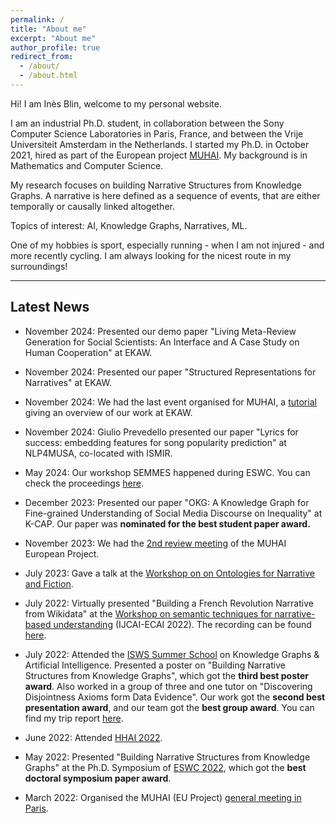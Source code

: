 ```yaml
---
permalink: /
title: "About me"
excerpt: "About me"
author_profile: true
redirect_from: 
  - /about/
  - /about.html
---
```


Hi! I am Inès Blin, welcome to my personal website.

I am an industrial Ph.D. student, in collaboration between the Sony Computer Science Laboratories in Paris, France, and between the Vrije Universiteit Amsterdam in the Netherlands. I started my Ph.D. in October 2021, hired as part of the European project [MUHAI](https://muhai.org). My background is in Mathematics and Computer Science. 

My research focuses on building Narrative Structures from Knowledge Graphs. A narrative is here defined as a sequence of events, that are either temporally or causally linked altogether.

Topics of interest: AI, Knowledge Graphs, Narratives, ML.

One of my hobbies is sport, especially running - when I am not injured - and more recently cycling. I am always looking for the nicest route in my surroundings!

---

## Latest News

* November 2024: Presented our demo paper "Living Meta-Review Generation for Social Scientists: An Interface and A Case Study on Human Cooperation" at EKAW.

* November 2024: Presented our paper "Structured Representations for Narratives" at EKAW.

* November 2024: We had the last event organised for MUHAI, a [tutorial](https://kmitd.github.io/muhai-tutorial/) giving an overview of our work at EKAW.

* November 2024: Giulio Prevedello presented our paper "Lyrics for success: embedding features for song popularity prediction" at NLP4MUSA, co-located with ISMIR.

* May 2024: Our workshop SEMMES happened during ESWC. You can check the proceedings [here](https://research.vu.nl/en/publications/semantic-methods-for-events-and-stories-semmes-2024).

* December 2023: Presented our paper "OKG: A Knowledge Graph for Fine-grained Understanding of Social Media Discourse on Inequality" at K-CAP. Our paper was **nominated for the best student paper award.** 

* November 2023: We had the [2nd review meeting](https://muhai.org/what-s-new/news-events/240-2-rev-meeting) of the MUHAI European Project.

* July 2023: Gave a talk at the [Workshop on on Ontologies for Narrative and Fiction](https://golemlab.eu/news/ontology-workshop/).

* July 2022: Virtually presented "Building a French Revolution Narrative from Wikidata" at the [Workshop on semantic techniques for narrative-based understanding](https://muhai.org/events/196-ijcai-ecai-2022-workshop-semantic-techniques-for-narrative-based-understanding) (IJCAI-ECAI 2022). The recording can be found [here](https://www.loom.com/share/d087623a933440c4b28b11374856357d).

* July 2022: Attended the [ISWS Summer School](http://2022.semanticwebschool.org) on Knowledge Graphs & Artificial Intelligence. Presented a poster on "Building Narrative Structures from Knowledge Graphs", which got the **third best poster award**. Also worked in a group of three and one tutor on "Discovering Disjointness Axioms form Data Evidence". Our work got the **second best presentation award**, and our team got the **best group award**. You can find my trip report [here](https://ines-blin.notion.site/ISWS-2022-Trip-Report-In-s-Blin-d1dca766722e4e3c98c94f5968fffbda).

* June 2022: Attended [HHAI 2022](https://www.hhai-conference.org).

* May 2022: Presented "Building Narrative Structures from Knowledge Graphs" at the Ph.D. Symposium of [ESWC 2022](https://2022.eswc-conferences.org), which got the **best doctoral symposium paper award**.

* March 2022: Organised the MUHAI (EU Project) [general meeting in Paris](https://muhai.org/events/195-muhai-in-the-city-of-light).

<!-- ---
permalink: /
title: "Academic Pages is a ready-to-fork GitHub Pages template for academic personal websites"
author_profile: true
redirect_from: 
  - /about/
  - /about.html
---

This is the front page of a website that is powered by the [Academic Pages template](https://github.com/academicpages/academicpages.github.io) and hosted on GitHub pages. [GitHub pages](https://pages.github.com) is a free service in which websites are built and hosted from code and data stored in a GitHub repository, automatically updating when a new commit is made to the repository. This template was forked from the [Minimal Mistakes Jekyll Theme](https://mmistakes.github.io/minimal-mistakes/) created by Michael Rose, and then extended to support the kinds of content that academics have: publications, talks, teaching, a portfolio, blog posts, and a dynamically-generated CV. You can fork [this template](https://github.com/academicpages/academicpages.github.io) right now, modify the configuration and markdown files, add your own PDFs and other content, and have your own site for free, with no ads!

A data-driven personal website
======
Like many other Jekyll-based GitHub Pages templates, Academic Pages makes you separate the website's content from its form. The content & metadata of your website are in structured markdown files, while various other files constitute the theme, specifying how to transform that content & metadata into HTML pages. You keep these various markdown (.md), YAML (.yml), HTML, and CSS files in a public GitHub repository. Each time you commit and push an update to the repository, the [GitHub pages](https://pages.github.com/) service creates static HTML pages based on these files, which are hosted on GitHub's servers free of charge.

Many of the features of dynamic content management systems (like Wordpress) can be achieved in this fashion, using a fraction of the computational resources and with far less vulnerability to hacking and DDoSing. You can also modify the theme to your heart's content without touching the content of your site. If you get to a point where you've broken something in Jekyll/HTML/CSS beyond repair, your markdown files describing your talks, publications, etc. are safe. You can rollback the changes or even delete the repository and start over - just be sure to save the markdown files! Finally, you can also write scripts that process the structured data on the site, such as [this one](https://github.com/academicpages/academicpages.github.io/blob/master/talkmap.ipynb) that analyzes metadata in pages about talks to display [a map of every location you've given a talk](https://academicpages.github.io/talkmap.html).

Getting started
======
1. Register a GitHub account if you don't have one and confirm your e-mail (required!)
1. Fork [this template](https://github.com/academicpages/academicpages.github.io) by clicking the "Use this template" button in the top right. 
1. Go to the repository's settings (rightmost item in the tabs that start with "Code", should be below "Unwatch"). Rename the repository "[your GitHub username].github.io", which will also be your website's URL.
1. Set site-wide configuration and create content & metadata (see below -- also see [this set of diffs](http://archive.is/3TPas) showing what files were changed to set up [an example site](https://getorg-testacct.github.io) for a user with the username "getorg-testacct")
1. Upload any files (like PDFs, .zip files, etc.) to the files/ directory. They will appear at https://[your GitHub username].github.io/files/example.pdf.  
1. Check status by going to the repository settings, in the "GitHub pages" section

Site-wide configuration
------
The main configuration file for the site is in the base directory in [_config.yml](https://github.com/academicpages/academicpages.github.io/blob/master/_config.yml), which defines the content in the sidebars and other site-wide features. You will need to replace the default variables with ones about yourself and your site's github repository. The configuration file for the top menu is in [_data/navigation.yml](https://github.com/academicpages/academicpages.github.io/blob/master/_data/navigation.yml). For example, if you don't have a portfolio or blog posts, you can remove those items from that navigation.yml file to remove them from the header. 

Create content & metadata
------
For site content, there is one markdown file for each type of content, which are stored in directories like _publications, _talks, _posts, _teaching, or _pages. For example, each talk is a markdown file in the [_talks directory](https://github.com/academicpages/academicpages.github.io/tree/master/_talks). At the top of each markdown file is structured data in YAML about the talk, which the theme will parse to do lots of cool stuff. The same structured data about a talk is used to generate the list of talks on the [Talks page](https://academicpages.github.io/talks), each [individual page](https://academicpages.github.io/talks/2012-03-01-talk-1) for specific talks, the talks section for the [CV page](https://academicpages.github.io/cv), and the [map of places you've given a talk](https://academicpages.github.io/talkmap.html) (if you run this [python file](https://github.com/academicpages/academicpages.github.io/blob/master/talkmap.py) or [Jupyter notebook](https://github.com/academicpages/academicpages.github.io/blob/master/talkmap.ipynb), which creates the HTML for the map based on the contents of the _talks directory).

**Markdown generator**

The repository includes [a set of Jupyter notebooks](https://github.com/academicpages/academicpages.github.io/tree/master/markdown_generator
) that converts a CSV containing structured data about talks or presentations into individual markdown files that will be properly formatted for the Academic Pages template. The sample CSVs in that directory are the ones I used to create my own personal website at stuartgeiger.com. My usual workflow is that I keep a spreadsheet of my publications and talks, then run the code in these notebooks to generate the markdown files, then commit and push them to the GitHub repository.

How to edit your site's GitHub repository
------
Many people use a git client to create files on their local computer and then push them to GitHub's servers. If you are not familiar with git, you can directly edit these configuration and markdown files directly in the github.com interface. Navigate to a file (like [this one](https://github.com/academicpages/academicpages.github.io/blob/master/_talks/2012-03-01-talk-1.md) and click the pencil icon in the top right of the content preview (to the right of the "Raw | Blame | History" buttons). You can delete a file by clicking the trashcan icon to the right of the pencil icon. You can also create new files or upload files by navigating to a directory and clicking the "Create new file" or "Upload files" buttons. 

Example: editing a markdown file for a talk
![Editing a markdown file for a talk](/images/editing-talk.png)

For more info
------
More info about configuring Academic Pages can be found in [the guide](https://academicpages.github.io/markdown/), the [growing wiki](https://github.com/academicpages/academicpages.github.io/wiki), and you can always [ask a question on GitHub](https://github.com/academicpages/academicpages.github.io/discussions). The [guides for the Minimal Mistakes theme](https://mmistakes.github.io/minimal-mistakes/docs/configuration/) (which this theme was forked from) might also be helpful. -->
